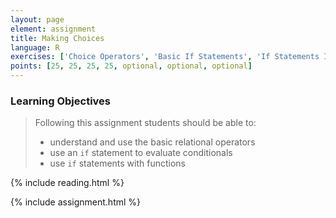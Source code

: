 ```yaml
---
layout: page
element: assignment
title: Making Choices
language: R
exercises: ['Choice Operators', 'Basic If Statements', 'If Statements In Functions', 'Size Estimates by Name', 'Load or Download File', 'DNA or RNA', 'Unit Conversion Challenge']
points: [25, 25, 25, 25, optional, optional, optional]
---
```


### Learning Objectives

> Following this assignment students should be able to:
>
> - understand and use the basic relational operators
> - use an `if` statement to evaluate conditionals
> - use `if` statements with functions

{% include reading.html %}

{% include assignment.html %}
